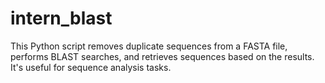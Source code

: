 # intern_blast
This Python script removes duplicate sequences from a FASTA file, performs BLAST searches, and retrieves sequences based on the results. It's useful for sequence analysis tasks. 
